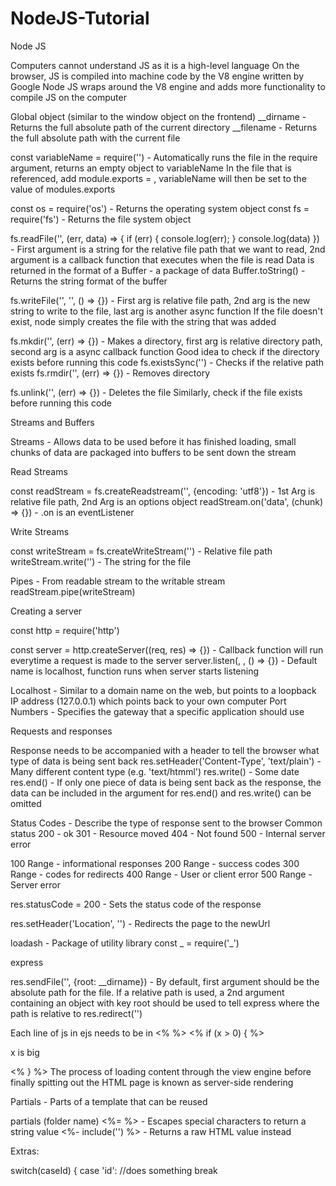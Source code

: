 # NodeJS-Tutorial

Node JS

Computers cannot understand JS as it is a high-level language
On the browser, JS is compiled into machine code by the V8 engine written by Google
Node JS wraps around the V8 engine and adds more functionality to compile JS on the computer

Global object (similar to the window object on the frontend)
__dirname - Returns the full absolute path of the current directory
__filename - Returns the full absolute path with the current file

const variableName = require('<relativeFilePath>') - Automatically runs the file in the require argument, returns an empty object to variableName
In the file that is referenced, add module.exports = <whateverYouWantToExport>, variableName will then be set to the value of modules.exports

const os = require('os') - Returns the operating system object
const fs = require('fs') - Returns the file system object

fs.readFile('', (err, data) => {
 if (err) {
  console.log(err);
 }
 console.log(data)
}) - First argument is a string for the relative file path that we want to read, 2nd argument is a callback function that executes when the file is read
Data is returned in the format of a Buffer - a package of data
Buffer.toString() - Returns the string format of the buffer

fs.writeFile('', '', () => {}) - First arg is relative file path, 2nd arg is the new string to write to the file, last arg is another async function
If the file doesn't exist, node simply creates the file with the string that was added

fs.mkdir('', (err) => {}) - Makes a directory, first arg is relative directory path, second arg is a async callback function
Good idea to check if the directory exists before running this code
fs.existsSync('') - Checks if the relative path exists
fs.rmdir('', (err) => {}) - Removes directory

fs.unlink('', (err) => {}) - Deletes the file 
Similarly, check if the file exists before running this code

Streams and Buffers

Streams - Allows data to be used before it has finished loading, small chunks of data are packaged into buffers to be sent down the stream

Read Streams

const readStream = fs.createReadstream('', {encoding: 'utf8'}) - 1st Arg is relative file path, 2nd Arg is an options object
readStream.on('data', (chunk) => {}) - .on is an eventListener

Write Streams

const writeStream = fs.createWriteStream('') - Relative file path
writeStream.write('') - The string for the file

Pipes - From readable stream to the writable stream
readStream.pipe(writeStream)

Creating a server

const http = require('http')

const server = http.createServer((req, res) => {}) - Callback function will run everytime a request is made to the server
server.listen(<portNumber>, <name>, () => {}) - Default name is localhost, function runs when server starts listening

Localhost - Similar to a domain name on the web, but points to a loopback IP address (127.0.0.1) which points back to your own computer
Port Numbers - Specifies the gateway that a specific application should use 

Requests and responses

Response needs to be accompanied with a header to tell the browser what type of data is being sent back
res.setHeader('Content-Type', 'text/plain') - Many different content type (e.g. 'text/htmml')
res.write() - Some date
res.end() - If only one piece of data is being sent back as the response, the data can be included in the argument for res.end() and res.write() can be omitted

Status Codes - Describe the type of response sent to the browser
Common status
200 - ok
301 - Resource moved
404 - Not found
500 - Internal server error

100 Range - informational responses
200 Range - success codes
300 Range - codes for redirects
400 Range - User or client error
500 Range - Server error

res.statusCode = 200 - Sets the status code of the response

res.setHeader('Location', '<newUrl>') - Redirects the page to the newUrl


loadash - Package of utility library
const _ = require('_')

express

res.sendFile('<path>', {root: __dirname}) - By default, first argument should be the absolute path for the file. If a relative path is used, a 2nd argument containing an object with key root should be used to tell express where the path is relative to
res.redirect('<redirectUrl>')

Each line of js in ejs needs to be in <% %>
<% if (x > 0) { %>
 <p> x is big </p>
<% } %>
The process of loading content through the view engine before finally spitting out the HTML page is known as server-side rendering	

Partials - Parts of a template that can be reused

partials (folder name)
<%= %> - Escapes special characters to return a string value
<%- include('') %> - Returns a raw HTML value instead
 

Extras:

switch(caseId) {
 case 'id':
  //does something
  break

 
